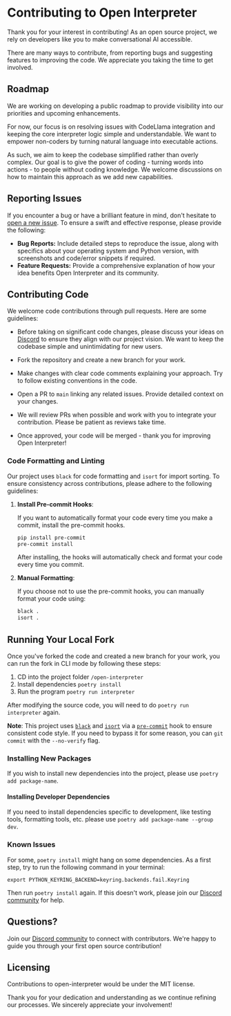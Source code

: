 # Contributing to Open Interpreter 

Thank you for your interest in contributing! As an open source project, we rely on developers like you to make conversational AI accessible.

There are many ways to contribute, from reporting bugs and suggesting features to improving the code. We appreciate you taking the time to get involved.

## Roadmap

We are working on developing a public roadmap to provide visibility into our priorities and upcoming enhancements.

For now, our focus is on resolving issues with CodeLlama integration and keeping the core interpreter logic simple and understandable. We want to empower non-coders by turning natural language into executable actions.

As such, we aim to keep the codebase simplified rather than overly complex. Our goal is to give the power of coding - turning words into actions - to people without coding knowledge. We welcome discussions on how to maintain this approach as we add new capabilities.

## Reporting Issues

If you encounter a bug or have a brilliant feature in mind, don't hesitate to [open a new issue](https://github.com/KillianLucas/open-interpreter/issues/new/choose). To ensure a swift and effective response, please provide the following:

- **Bug Reports:** Include detailed steps to reproduce the issue, along with specifics about your operating system and Python version, with screenshots and code/error snippets if required.
- **Feature Requests:** Provide a comprehensive explanation of how your idea benefits Open Interpreter and its community.

## Contributing Code

We welcome code contributions through pull requests. Here are some guidelines:

- Before taking on significant code changes, please discuss your ideas on [Discord] to ensure they align with our project vision. We want to keep the codebase simple and unintimidating for new users.

- Fork the repository and create a new branch for your work.

- Make changes with clear code comments explaining your approach. Try to follow existing conventions in the code.

- Open a PR to `main` linking any related issues. Provide detailed context on your changes.

- We will review PRs when possible and work with you to integrate your contribution. Please be patient as reviews take time. 

- Once approved, your code will be merged - thank you for improving Open Interpreter!

### Code Formatting and Linting

Our project uses `black` for code formatting and `isort` for import sorting. To ensure consistency across contributions, please adhere to the following guidelines:

1. **Install Pre-commit Hooks**:
   
   If you want to automatically format your code every time you make a commit, install the pre-commit hooks.
   
   ```bash
   pip install pre-commit
   pre-commit install
   ```

   After installing, the hooks will automatically check and format your code every time you commit.

2. **Manual Formatting**:

   If you choose not to use the pre-commit hooks, you can manually format your code using:

   ```bash
   black .
   isort .
   ```

## Running Your Local Fork

Once you've forked the code and created a new branch for your work, you can run the fork in CLI mode by following these steps:

1. CD into the project folder `/open-interpreter`
2. Install dependencies `poetry install`
3. Run the program `poetry run interpreter`

After modifying the source code, you will need to do `poetry run interpreter` again.

**Note**: This project uses [`black`](https://black.readthedocs.io/en/stable/index.html) and [`isort`](https://pypi.org/project/isort/) via a [`pre-commit`](https://pre-commit.com/) hook to ensure consistent code style. If you need to bypass it for some reason, you can `git commit` with the `--no-verify` flag.

### Installing New Packages

If you wish to install new dependencies into the project, please use `poetry add package-name`.

#### Installing Developer Dependencies

If you need to install dependencies specific to development, like testing tools, formatting tools, etc. please use `poetry add package-name --group dev`.

### Known Issues

For some, `poetry install` might hang on some dependencies. As a first step, try to run the following command in your terminal:  
  
`export PYTHON_KEYRING_BACKEND=keyring.backends.fail.Keyring`  
  
Then run `poetry install` again. If this doesn't work, please join our [Discord community][discord] for help.

## Questions?

Join our [Discord community][discord] to connect with contributors. We're happy to guide you through your first open source contribution!

## Licensing

Contributions to open-interpreter would be under the MIT license. 

Thank you for your dedication and understanding as we continue refining our processes. We sincerely appreciate your involvement!

[discord]: https://discord.gg/6p3fD6rBVm
